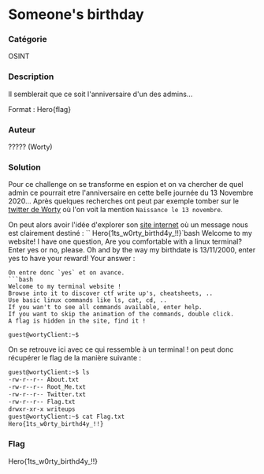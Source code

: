 # Someone's birthday

### Catégorie
OSINT

### Description
Il semblerait que ce soit l'anniversaire d'un des admins...

Format : Hero{flag}

### Auteur
????? (Worty)

### Solution
Pour ce challenge on se transforme en espion et on va chercher de quel admin ce pourrait etre l'anniversaire en cette belle journée du 13 Novembre 2020...
Après quelques recherches ont peut par exemple tomber sur le [twitter de Worty](https://twitter.com/WortySTO) où l'on voit la mention `Naissance le 13 novembre`.

On peut alors avoir l'idée d'explorer son [site internet](https://wortysto.github.io/) où un message nous est clairement destiné : 
``
Hero{1ts_w0rty_birthd4y_!!}`bash
Welcome to my website!
I have one question, Are you comfortable with a linux terminal?
Enter yes or no, please.
Oh and by the way my birthdate is 13/11/2000, enter yes to have your reward!
Your answer :
```
On entre donc `yes` et on avance.
```bash
Welcome to my terminal website !
Browse into it to discover ctf write up's, cheatsheets, ..
Use basic linux commands like ls, cat, cd, ..
If you wan't to see all commands available, enter help.
If you want to skip the animation of the commands, double click.
A flag is hidden in the site, find it !

guest@wortyClient:~$ 
```
On se retrouve ici avec ce qui ressemble à un terminal ! on peut donc récupérer le flag de la manière suivante :
```bash
guest@wortyClient:~$ ls
-rw-r--r-- About.txt
-rw-r--r-- Root_Me.txt
-rw-r--r-- Twitter.txt
-rw-r--r-- Flag.txt
drwxr-xr-x writeups
guest@wortyClient:~$ cat Flag.txt
Hero{1ts_w0rty_birthd4y_!!}
```

### Flag
Hero{1ts_w0rty_birthd4y_!!}

